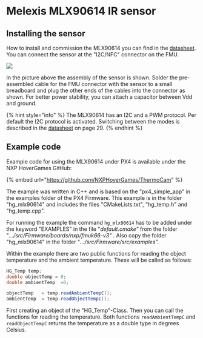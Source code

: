 # Melexis MLX90614 IR sensor

## Installing the sensor

How to install and commission the MLX90614 you can find in the [datasheet](https://www.melexis.com/en/documents/documentation/datasheets/datasheet-mlx90614). You can connect the sensor at the "I2C/NFC" connector on the FMU.

![](../.gitbook/assets/mlx90614\_connection\_small\_leo.png)

In the picture above the assembly of the sensor is shown. Solder the pre-assembled cable for the FMU connector with the sensor to a small breadboard and plug the other ends of the cables into the connector as shown. For better power stability, you can attach a capacitor between Vdd and ground.

{% hint style="info" %}
The MLX90614 has an I2C and a PWM protocol. Per default the I2C protocol is activated. Switching between the modes is described in the [datasheet](https://www.melexis.com/en/documents/documentation/datasheets/datasheet-mlx90614) on page 29.
{% endhint %}

## Example code

Example code for using the MLX90614 under PX4 is available under the NXP HoverGames GitHub:

{% embed url="https://github.com/NXPHoverGames/ThermoCam" %}

The example was written in C++ and is based on the "px4\_simple\_app" in the examples folder of the PX4 Firmware. This example is in the folder "hg\_mlx90614" and includes the files "CMakeLists.txt", "hg\_temp.h" and "hg\_temp.cpp".

For running the example the command `hg_mlx90614` has to be added under the keyword "EXAMPLES" in the file "_default.cmake"_  from the folder "_.../src/Firmware/boards/nxp/fmuk66-v3" ._ Also copy the folder "hg\_mlx90614" in the folder "_.../src/Firmware/src/examples"._

Within the example there are two public functions for reading the object temperature and the ambient temperature. These will be called as follows:

```csharp
HG_Temp temp;
double objectTemp = 0;
double ambientTemp  =0;

objectTemp   = temp.readAmbientTempC();
ambientTemp  = temp.readObjectTempC();
```

First creating an object of the "HG\_Temp"-Class. Then you can call the functions for reading the temperature. Both functions `readAmbientTempC` and `readObjectTempC` returns the temperature as a double type in degrees Celsius.
